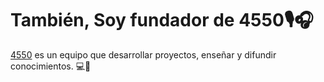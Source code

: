 # También, Soy fundador de 4550🎙🎧

[4550](https://facebook.com/team4550) es un equipo que desarrollar proyectos, enseñar y difundir conocimientos. 💻🚀
